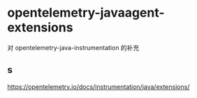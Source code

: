 # opentelemetry-javaagent-extensions
对 opentelemetry-java-instrumentation 的补充


## s 
https://opentelemetry.io/docs/instrumentation/java/extensions/


